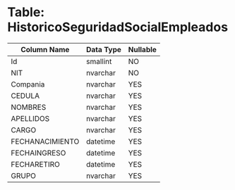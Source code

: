 # Table: HistoricoSeguridadSocialEmpleados

| Column Name | Data Type | Nullable |
|-------------|-----------|----------|
| Id | smallint | NO |
| NIT | nvarchar | NO |
| Compania | nvarchar | YES |
| CEDULA | nvarchar | YES |
| NOMBRES | nvarchar | YES |
| APELLIDOS | nvarchar | YES |
| CARGO | nvarchar | YES |
| FECHANACIMIENTO | datetime | YES |
| FECHAINGRESO | datetime | YES |
| FECHARETIRO | datetime | YES |
| GRUPO | nvarchar | YES |
